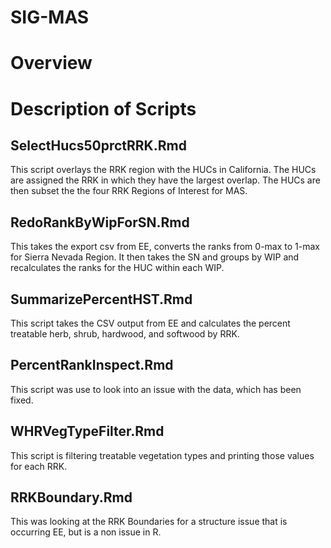 # SIG-MAS

# Overview

# Description of Scripts

## SelectHucs50prctRRK.Rmd

This script overlays the RRK region with the HUCs in California. The HUCs are assigned the RRK in which they have the largest overlap. The HUCs are then subset the the four RRK Regions of Interest for MAS.

## RedoRankByWipForSN.Rmd

This takes the export csv from EE, converts the ranks from 0-max to 1-max for Sierra Nevada Region. It then takes the SN and groups by WIP and recalculates the ranks for the HUC within each WIP. 

## SummarizePercentHST.Rmd

This script takes the CSV output from EE and calculates the percent treatable herb, shrub, hardwood, and softwood by RRK.

## PercentRankInspect.Rmd

This script was use to look into an issue with the data, which has been fixed.

## WHRVegTypeFilter.Rmd

This script is filtering treatable vegetation types and printing those values for each RRK.

## RRKBoundary.Rmd

This was looking at the RRK Boundaries for a structure issue that is occurring EE, but is a non issue in R.